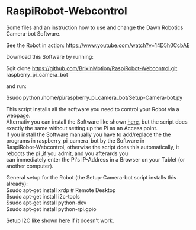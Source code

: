 # RaspiRobot-Webcontrol
Some files and an instruction how to use and change the Dawn Robotics Camera-bot Software.

See the Robot in action: https://www.youtube.com/watch?v=14D5h0CcbAE

Download this Software by running: <br/>

$git clone https://github.com/BrixInMotion/RaspiRobot-Webcontrol.git raspberry_pi_camera_bot <br/>

and run: <br/>

$sudo python /home/pi/raspberry_pi_camera_bot/Setup-Camera-bot.py <br/>

This script installs all the software you need to control your Robot via a webpage. <br/>
Alternativ you can install the Software like shown 
[here](http://web.archive.org/web/20151023223534/http://www.dawnrobotics.co.uk/creating-a-dawn-robotics-sd-card/), 
but the script does exactly the same without setting up the Pi as an Access point. <br/>
If you install the Software manually you have to add/replace the the programs in raspberry_pi_camera_bot by the Software in <br/> RaspiRobot-Webcontrol, otherwise the script does this automatically, it reboots the pi ,if you admit, and you afterards you <br/>
can immediately enter the Pi's IP-Address in a Browser on your Tablet (or another computer). <br/>

General setup for the Robot (the Setup-Camera-bot script installs this already): <br/>
$sudo apt-get install xrdp    # Remote Desktop <br/>
$sudo apt-get install i2c-tools <br/>
$sudo apt-get install python-dev <br/>
$sudo apt-get install python-rpi.gpio <br/>

Setup I2C like shown [here](https://learn.adafruit.com/adafruits-raspberry-pi-lesson-4-gpio-setup/configuring-i2c) if it doesn't work.
